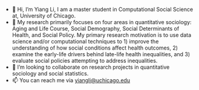 - 👋 Hi, I’m Yiang Li, I am a master student in Computational Social Science at, University of Chicago.
- 👀 My research primarily focuses on four areas in quantitative sociology: Aging and Life Course, Social Demography, Social Determinants of Health, and Social Policy. My primary research motivation is to use data science and/or computational techniques to 1) improve the understanding of how social conditions affect health outcomes, 2) examine the early-life drivers behind late-life health inequalities, and 3) evaluate social policies attempting to address inequalities.
- 💞️ I’m looking to collaborate on research projects in quantitative sociology and social statistics.
- 📫 You can reach me via yiangli@uchicago.edu

<!---
yiang-li/yiang-li is a ✨ special ✨ repository because its `README.md` (this file) appears on your GitHub profile.
You can click the Preview link to take a look at your changes.
--->

